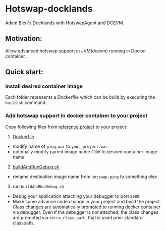 Hotswap-docklands
=================

Adam Bien's Docklands with HotswapAgent and DCEVM.

## Motivation:

Allow advanced hotswap support in JVM(dcevm) running in Docker container.

## Quick start:

### Install desired container image

Each folder represents a Dockerfile which can be build by executing the `build.sh` command. 

### Add hotswap support in docker container to your project

Copy following files from [reference project](https://github.com/hotswapagent/ping) to your project:

1. [Dockerfile](https://github.com/skybber/ping/blob/master/Dockerfile) 
  * modify name of `ping.war` to `your_project.war`
  * optionally modify parent image name `FROM` to desired container image name
2. [buildAndRunDebug.sh](https://github.com/skybber/ping/blob/master/buildAndRunDebug.sh) 
  * rename destination image name from `hotswap-ping` to something else
3. run `buildAndRunDebug.sh`
  * Debug your application attaching your debugger to port `8000`
  * Make some advance code change in your project and build the project. Class changes are automatically promoted to running docker container via debugger. Even if the debugger is not attached, the class changes are promoted via `extra_class_path`, that is used prior standard classpath.
